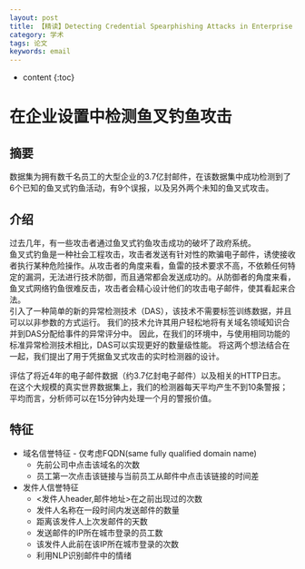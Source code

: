 ```yaml
---
layout: post
title: 【精读】Detecting Credential Spearphishing Attacks in Enterprise Settings
category: 学术
tags: 论文
keywords: email
---
```

* content
{:toc}

# 在企业设置中检测鱼叉钓鱼攻击

## 摘要
数据集为拥有数千名员工的大型企业的3.7亿封邮件，在该数据集中成功检测到了6个已知的鱼叉式钓鱼活动，有9个误报，以及另外两个未知的鱼叉式攻击。

## 介绍

过去几年，有一些攻击者通过鱼叉式钓鱼攻击成功的破坏了政府系统。  
鱼叉式钓鱼是一种社会工程攻击，攻击者发送有针对性的欺骗电子邮件，诱使接收者执行某种危险操作。从攻击者的角度来看，鱼雷的技术要求不高，不依赖任何特定的漏洞，无法进行技术防御，而且通常都会发送成功的。从防御者的角度来看，鱼叉式网络钓鱼很难反击，攻击者会精心设计他们的攻击电子邮件，使其看起来合法。  
引入了一种简单的新的异常检测技术（DAS），该技术不需要标签训练数据，并且可以以非参数的方式运行。 我们的技术允许其用户轻松地将有关域名领域知识合并到DAS分配给事件的异常评分中。 因此，在我们的环境中，与使用相同功能的标准异常检测技术相比，DAS可以实现更好的数量级性能。 将这两个想法结合在一起，我们提出了用于凭据鱼叉式攻击的实时检测器的设计。  

评估了将近4年的电子邮件数据（约3.7亿封电子邮件）以及相关的HTTP日志。 在这个大规模的真实世界数据集上，我们的检测器每天平均产生不到10条警报；平均而言，分析师可以在15分钟内处理一个月的警报价值。

## 特征

- 域名信誉特征 - 仅考虑FQDN(same fully qualified domain name)
    - 先前公司中点击该域名的次数
    - 员工第一次点击该链接与当前员工从邮件中点击该链接的时间差
- 发件人信誉特征
    - <发件人header,邮件地址>在之前出现过的次数
    - 发件人名称在一段时间内发送邮件的数量
    - 距离该发件人上次发邮件的天数
    - 发送邮件的IP所在城市登录的员工数
    - 该发件人此前在该IP所在城市登录的次数
    - 利用NLP识别邮件中的情绪

